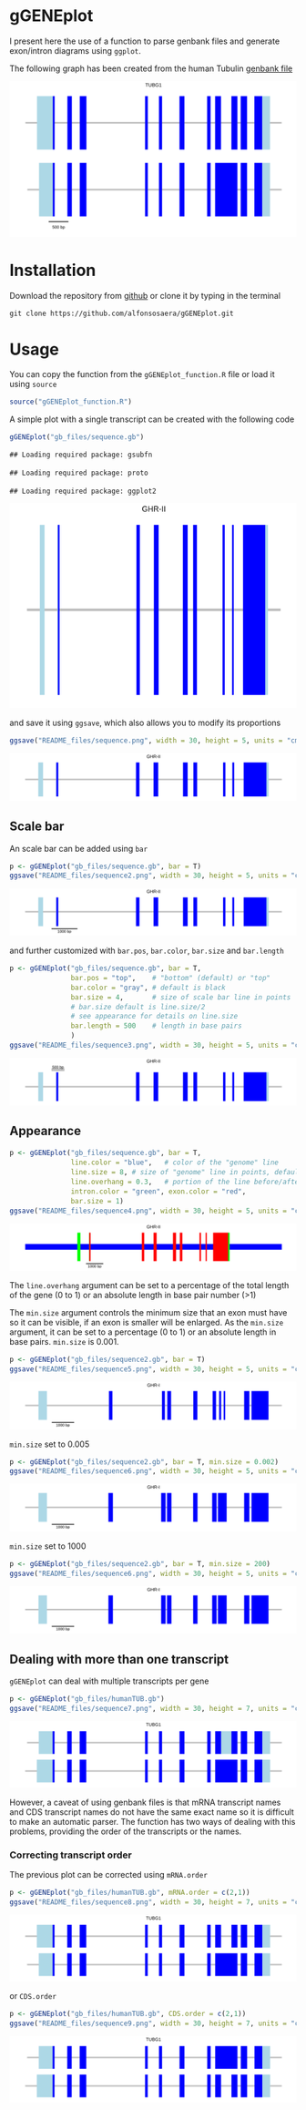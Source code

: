 
gGENEplot
=========

I present here the use of a function to parse genbank files and generate exon/intron diagrams using `ggplot`.

The following graph has been created from the human Tubulin [genbank file](https://www.ncbi.nlm.nih.gov/nuccore/NC_000017.11?report=genbank&from=42609340&to=42615238)

![](README_files/example.png)

Installation
============

Download the repository from [github](https://github.com/alfonsosaera/gGENEplot.git) or clone it by typing in the terminal

    git clone https://github.com/alfonsosaera/gGENEplot.git

Usage
=====

You can copy the function from the `gGENEplot_function.R` file or load it using `source`

``` r
source("gGENEplot_function.R")
```

A simple plot with a single transcript can be created with the following code

``` r
gGENEplot("gb_files/sequence.gb")
```

    ## Loading required package: gsubfn

    ## Loading required package: proto

    ## Loading required package: ggplot2

![](README_files/figure-markdown_github/unnamed-chunk-2-1.png)

and save it using `ggsave`, which also allows you to modify its proportions

``` r
ggsave("README_files/sequence.png", width = 30, height = 5, units = "cm")
```

![](README_files/sequence.png)

Scale bar
---------

An scale bar can be added using `bar`

``` r
p <- gGENEplot("gb_files/sequence.gb", bar = T)
ggsave("README_files/sequence2.png", width = 30, height = 5, units = "cm")
```

![](README_files/sequence2.png)

and further customized with `bar.pos`, `bar.color`, `bar.size` and `bar.length`

``` r
p <- gGENEplot("gb_files/sequence.gb", bar = T,
               bar.pos = "top",    # "bottom" (default) or "top"
               bar.color = "gray", # default is black
               bar.size = 4,       # size of scale bar line in points
               # bar.size default is line.size/2 
               # see appearance for details on line.size
               bar.length = 500    # length in base pairs
               )
ggsave("README_files/sequence3.png", width = 30, height = 5, units = "cm")
```

![](README_files/sequence3.png)

Appearance
----------

``` r
p <- gGENEplot("gb_files/sequence.gb", bar = T,
               line.color = "blue",   # color of the "genome" line
               line.size = 8, # size of "genome" line in points, default is 2
               line.overhang = 0.3,   # portion of the line before/after gene
               intron.color = "green", exon.color = "red",
               bar.size = 1) 
ggsave("README_files/sequence4.png", width = 30, height = 5, units = "cm")
```

![](README_files/sequence4.png)

The `line.overhang` argument can be set to a percentage of the total length of the gene (0 to 1) or an absolute length in base pair number (&gt;1)

The `min.size` argument controls the minimum size that an exon must have so it can be visible, if an exon is smaller will be enlarged. As the `min.size` argument, it can be set to a percentage (0 to 1) or an absolute length in base pairs. `min.size` is 0.001.

``` r
p <- gGENEplot("gb_files/sequence2.gb", bar = T)
ggsave("README_files/sequence5.png", width = 30, height = 5, units = "cm")
```

![](README_files/sequence5.png)

`min.size` set to 0.005

``` r
p <- gGENEplot("gb_files/sequence2.gb", bar = T, min.size = 0.002)
ggsave("README_files/sequence6.png", width = 30, height = 5, units = "cm")
```

![](README_files/sequence6.png)

`min.size` set to 1000

``` r
p <- gGENEplot("gb_files/sequence2.gb", bar = T, min.size = 200)
ggsave("README_files/sequence6.png", width = 30, height = 5, units = "cm")
```

![](README_files/sequence6.png)

Dealing with more than one transcript
-------------------------------------

`gGENEplot` can deal with multiple transcripts per gene

``` r
p <- gGENEplot("gb_files/humanTUB.gb")
ggsave("README_files/sequence7.png", width = 30, height = 7, units = "cm")
```

![](README_files/sequence7.png)

However, a caveat of using genbank files is that mRNA transcript names and CDS transcript names do not have the same exact name so it is difficult to make an automatic parser. The function has two ways of dealing with this problems, providing the order of the transcripts or the names.

### Correcting transcript order

The previous plot can be corrected using `mRNA.order`

``` r
p <- gGENEplot("gb_files/humanTUB.gb", mRNA.order = c(2,1))
ggsave("README_files/sequence8.png", width = 30, height = 7, units = "cm")
```

![](README_files/sequence8.png)

or `CDS.order`

``` r
p <- gGENEplot("gb_files/humanTUB.gb", CDS.order = c(2,1))
ggsave("README_files/sequence9.png", width = 30, height = 7, units = "cm")
```

![](README_files/sequence9.png)
